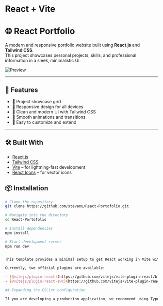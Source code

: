 # React + Vite

# 🌐 React Portfolio

A modern and responsive portfolio website built using **React.js** and **Tailwind CSS**.  
This project showcases personal projects, skills, and professional information in a sleek, minimalistic UI.

![Preview](https://github.com/stevanu/React-Portofolio/assets/your-image-link-here)

---

## 🚀 Features

- 💼 Project showcase grid
- 📱 Responsive design for all devices
- 🎨 Clean and modern UI with Tailwind CSS
- 🎯 Smooth animations and transitions
- 🧠 Easy to customize and extend

---

## 🛠️ Built With

- [React.js](https://reactjs.org/)
- [Tailwind CSS](https://tailwindcss.com/)
- [Vite](https://vitejs.dev/) – for lightning-fast development
- [React Icons](https://react-icons.github.io/react-icons/) – for vector icons

## 📦 Installation

```bash
# Clone the repository
git clone https://github.com/stevanu/React-Portofolio.git

# Navigate into the directory
cd React-Portofolio

# Install dependencies
npm install

# Start development server
npm run dev


This template provides a minimal setup to get React working in Vite with HMR and some ESLint rules.

Currently, two official plugins are available:

- [@vitejs/plugin-react](https://github.com/vitejs/vite-plugin-react/blob/main/packages/plugin-react) uses [Babel](https://babeljs.io/) for Fast Refresh
- [@vitejs/plugin-react-swc](https://github.com/vitejs/vite-plugin-react/blob/main/packages/plugin-react-swc) uses [SWC](https://swc.rs/) for Fast Refresh

## Expanding the ESLint configuration

If you are developing a production application, we recommend using TypeScript with type-aware lint rules enabled. Check out the [TS template](https://github.com/vitejs/vite/tree/main/packages/create-vite/template-react-ts) for information on how to integrate TypeScript and [`typescript-eslint`](https://typescript-eslint.io) in your project.
```
